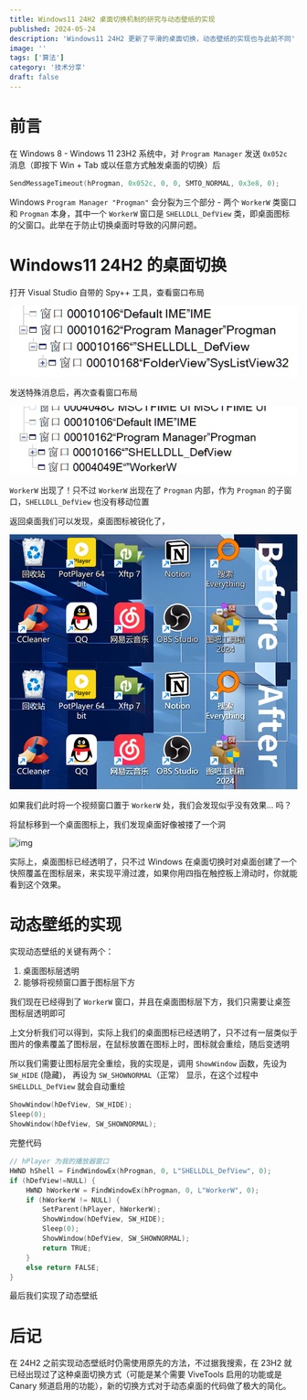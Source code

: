 ```yaml
---
title: Windows11 24H2 桌面切换机制的研究与动态壁纸的实现
published: 2024-05-24
description: 'Windows11 24H2 更新了平滑的桌面切换，动态壁纸的实现也与此前不同'
image: ''
tags: ['算法']
category: '技术分享'
draft: false
---
```

# 前言

在 Windows 8 - Windows 11 23H2 系统中，对 `Program Manager` 发送 `0x052c` 消息（即按下 Win + Tab 或以任意方式触发桌面的切换）后

```c
SendMessageTimeout(hProgman, 0x052c, 0, 0, SMTO_NORMAL, 0x3e8, 0);
```

Windows `Program Manager "Progman"` 会分裂为三个部分 - 两个 `WorkerW` 类窗口和 `Progman` 本身，其中一个 `WorkerW` 窗口是 `SHELLDLL_DefView` 类，即桌面图标的父窗口。此举在于防止切换桌面时导致的闪屏问题。

# Windows11 24H2 的桌面切换

打开 Visual Studio 自带的 Spy++ 工具，查看窗口布局

![img](./res/001.png "原先的窗口布局")

发送特殊消息后，再次查看窗口布局

![img](./res/002.png "发送特殊消息后的窗口布局")

`WorkerW` 出现了！只不过 `WorkerW` 出现在了 `Progman` 内部，作为 `Progman` 的子窗口，`SHELLDLL_DefView` 也没有移动位置

返回桌面我们可以发现，桌面图标被锐化了，

![img](./res/003.png "锐化的桌面文字")

如果我们此时将一个视频窗口置于 `WorkerW` 处，我们会发现似乎没有效果... 吗？

将鼠标移到一个桌面图标上，我们发现桌面好像被搂了一个洞

![img]()

实际上，桌面图标已经透明了，只不过 Windows 在桌面切换时对桌面创建了一个快照覆盖在图标层来，来实现平滑过渡，如果你用四指在触控板上滑动时，你就能看到这个效果。

# 动态壁纸的实现

实现动态壁纸的关键有两个：

1. 桌面图标层透明
2. 能够将视频窗口置于图标层下方

我们现在已经得到了 `WorkerW` 窗口，并且在桌面图标层下方，我们只需要让桌签图标层透明即可

上文分析我们可以得到，实际上我们的桌面图标已经透明了，只不过有一层类似于图片的像素覆盖了图标层，在鼠标放置在图标上时，图标就会重绘，随后变透明

所以我们需要让图标层完全重绘，我的实现是，调用 `ShowWindow` 函数，先设为 `SW_HIDE` (隐藏)， 再设为 `SW_SHOWNORMAL`（正常） 显示，在这个过程中 `SHELLDLL_DefView` 就会自动重绘

```c
ShowWindow(hDefView, SW_HIDE);
Sleep(0);
ShowWindow(hDefView, SW_SHOWNORMAL);
```

完整代码

```c
// hPlayer 为我的播放器窗口
HWND hShell = FindWindowEx(hProgman, 0, L"SHELLDLL_DefView", 0);
if (hDefView!=NULL) {
	HWND hWorkerW = FindWindowEx(hProgman, 0, L"WorkerW", 0);
	if (hWorkerW != NULL) {
		SetParent(hPlayer, hWorkerW);
		ShowWindow(hDefView, SW_HIDE);
		Sleep(0);
		ShowWindow(hDefView, SW_SHOWNORMAL);
		return TRUE;
	}
	else return FALSE;
}
```

最后我们实现了动态壁纸

# 后记

在 24H2 之前实现动态壁纸时仍需使用原先的方法，不过据我搜索，在 23H2 就已经出现过了这种桌面切换方式（可能是某个需要 ViveTools 启用的功能或是 Canary 频道启用的功能），新的切换方式对于动态桌面的代码做了极大的简化。
